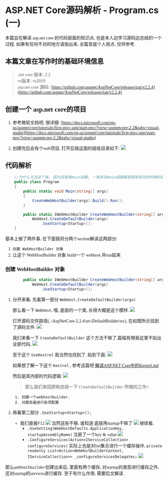 # ASP.NET Core源码解析 - Program.cs (一)

<font face="microsoft yahei">

本篇旨在解读 asp.net core 的代码层面的知识点, 也是本人边学习源码边总结的一个过程. 如果有任何不对的地方请指出来, 全篇皆是个人观点, 仅供参考.

## 本篇文章在写作时的基础环境信息
>.net core 版本: 2.2\
vs版本: vs2019\
asp.net core 源码: [https://github.com/aspnet/AspNetCore/releases/tag/v2.2.4](https://github.com/aspnet/AspNetCore/releases/tag/v2.2.4)

## 创建一个 asp.net core的项目

1. 参考微软文档吧, 很详细: [https://docs.microsoft.com/en-us/aspnet/core/tutorials/first-mvc-app/start-mvc?view=aspnetcore-2.2&tabs=visual-studio](https://docs.microsoft.com/en-us/aspnet/core/tutorials/first-mvc-app/start-mvc?view=aspnetcore-2.2&tabs=visual-studio)

2. 创建完后会有个web项目, 打开后我这面的层级目录如下:
![](https://img2018.cnblogs.com/blog/1216080/201904/1216080-20190428160442326-1514188724.png)

## 代码解析

```csharp
    //为什么关注这个类, 因为这里有main函数, 一般来说main函数都是程序启动的时候的启动类. 看一下这行代码:
    public class Program
    {
        public static void Main(string[] args)
        {
            CreateWebHostBuilder(args).Build().Run();
        }

        public static IWebHostBuilder CreateWebHostBuilder(string[] args) =>
            WebHost.CreateDefaultBuilder(args)
                .UseStartup<Startup>();
    }
```

基本上做了两件事, 在下面我将分两个section解读这两部分:
1. `创建 WebHostBuilder 对象`
2. 让这个 WebHostBuilder 对象 build一个 webhost 并run起来

### 创建 WebHostBuilder 对象

```csharp
        public static IWebHostBuilder CreateWebHostBuilder(string[] args) =>
            WebHost.CreateDefaultBuilder(args)
                .UseStartup<Startup>();
```

1. 分开来看, 先看第一部分 `WebHost.CreateDefaultBuilder(args)`

    那么看一下 `WebHost`, 哦, 底层的一个类, 长得大概是这个模样.
    ![](https://img2018.cnblogs.com/blog/1216080/201904/1216080-20190428161853509-1998333969.png)

    打开源码文件路径(..\AspNetCore-2.2.4\src\DefaultBuilder\src), 在如图所示找到了源码文件:
    ![](https://img2018.cnblogs.com/blog/1216080/201904/1216080-20190428162243306-804666607.png)

    我们来看一下 `CreateDefaultBuilder` 这个方法干嘛了,篇幅有限我这里不贴出全部代码, 
    ![](https://img2018.cnblogs.com/blog/1216080/201904/1216080-20190428163103164-796131209.png)

    至于这个 `UseKestrel` 我当然也找到了. 贴到下面:
    ![](https://img2018.cnblogs.com/blog/1216080/201904/1216080-20190428164045290-1649662780.png)

    如果想了解一下这个 `Kestrel` , 参考这篇吧 [解读ASP.NET Core中的Kestrel.md](https://github.com/itdennis/XiaoMingIsACat-Interview-Notebook/blob/master/ASP.Net%20Core/%E8%A7%A3%E8%AF%BB%20ASP.NET%20Core%E4%B8%AD%E7%9A%84Kestrel.md)

    然后是其内部的代码逻辑:
    ![](https://img2018.cnblogs.com/blog/1216080/201904/1216080-20190429182444829-1410273946.png)

    >那么我们来回顾和总结一下 `CreateDefaultBuilder` 所做的工作:\

        1. 创建一个webhostbuilder. 
        2. 对服务器进行各项配置

2. 再看第二部分 `.UseStartup<Startup>();`

    - 我们直接F12
    ![](https://img2018.cnblogs.com/blog/1216080/201904/1216080-20190429184746980-269996555.png)
        当然这些不够, 谁知道 底层用startup干嘛了
    ![](https://img2018.cnblogs.com/blog/1216080/201904/1216080-20190429185320826-55016933.png)
    继续看, 
        - `.UseSetting(WebHostDefaults.ApplicationKey, startupAssemblyName)` 注册了一个key & value
            ![](https://img2018.cnblogs.com/blog/1216080/201904/1216080-20190429190243325-1187487284.png)
        - `.ConfigureServices(Action<IServiceCollection> configureServices)` 实际上也是对list集合进行一个缓存操作,
        `private readonly List<Action<WebHostBuilderContext, IServiceCollection>> _configureServicesDelegates;`
        ![](https://img2018.cnblogs.com/blog/1216080/201904/1216080-20190429190155585-2070417961.png)
    
那么`webhostbuilder`创建出来后, 里面有两个缓存, 对startup的类型进行缓存之外, 还对startup的services进行缓存. 至于有什么作用, 需要后文解读. 








